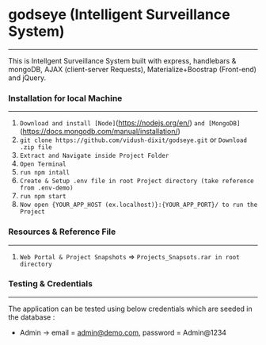 # godseye (Intelligent Surveillance System)
-------------------------------

This is Intellgent Surveillance System built with express, handlebars & mongoDB, AJAX (client-server Requests), Materialize+Boostrap (Front-end) and jQuery.

### Installation for local Machine
----------------------------------
01. `Download and install [Node]`(https://nodejs.org/en/) `and [MongoDB]`(https://docs.mongodb.com/manual/installation/)
02. `git clone https://github.com/vidush-dixit/godseye.git` or `Download .zip file`
03. `Extract and Navigate inside Project Folder`
04. `Open Terminal`
05. `run npm intall`
06. `Create & Setup .env file in root Project directory (take reference from .env-demo)`
07. `run npm start`
08. `Now open {YOUR_APP_HOST (ex.localhost)}:{YOUR_APP_PORT}/ to run the Project`

### Resources & Reference File
------------------------------
01. `Web Portal & Project Snapshots` => `Projects_Snapsots.rar in root directory`

### Testing & Credentials
-------------------------
The application can be tested using below credentials which are seeded in the database :

-   Admin -> email = admin@demo.com, password = Admin@1234

